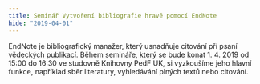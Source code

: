 ```yaml
---
title: Seminář Vytvoření bibliografie hravě pomocí EndNote
hide: "2019-04-01"
---
```


EndNote je bibliografický manažer, který usnadňuje citování pří psaní vědeckých
publikací. Během semináře, který se bude konat 1. 4. 2019 od 15:00 do 16:30 ve
studovně Knihovny PedF UK, si vyzkoušíme jeho hlavní funkce, například sběr
literatury, vyhledávání plných textů nebo citování.
